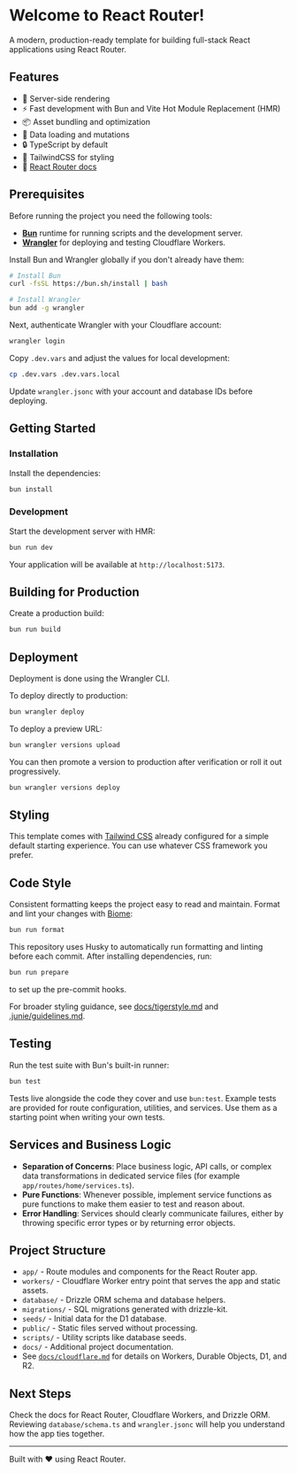 # Welcome to React Router!

A modern, production-ready template for building full-stack React applications using React Router.

## Features

- 🚀 Server-side rendering
- ⚡ Fast development with Bun and Vite️ Hot Module Replacement (HMR)
- 📦 Asset bundling and optimization
- 🔄 Data loading and mutations
- 🔒 TypeScript by default
- 🎉 TailwindCSS for styling
- 📖 [React Router docs](https://reactrouter.com/)

## Prerequisites

Before running the project you need the following tools:

- [**Bun**](https://bun.sh/) runtime for running scripts and the development server.
- [**Wrangler**](https://developers.cloudflare.com/workers/wrangler/) for deploying and testing Cloudflare Workers.

Install Bun and Wrangler globally if you don't already have them:

```bash
# Install Bun
curl -fsSL https://bun.sh/install | bash

# Install Wrangler
bun add -g wrangler
```

Next, authenticate Wrangler with your Cloudflare account:

```bash
wrangler login
```

Copy `.dev.vars` and adjust the values for local development:

```bash
cp .dev.vars .dev.vars.local
```

Update `wrangler.jsonc` with your account and database IDs before deploying.

## Getting Started

### Installation

Install the dependencies:

```bash
bun install
```

### Development

Start the development server with HMR:

```bash
bun run dev
```

Your application will be available at `http://localhost:5173`.

## Building for Production

Create a production build:

```bash
bun run build
```

## Deployment

Deployment is done using the Wrangler CLI.

To deploy directly to production:

```sh
bun wrangler deploy
```

To deploy a preview URL:

```sh
bun wrangler versions upload
```

You can then promote a version to production after verification or roll it out progressively.

```sh
bun wrangler versions deploy
```

## Styling

This template comes with [Tailwind CSS](https://tailwindcss.com/) already configured for a simple default starting experience. You can use whatever CSS framework you prefer.

## Code Style

Consistent formatting keeps the project easy to read and maintain. Format and lint your changes with [Biome](https://biomejs.dev/):

```bash
bun run format
```

This repository uses Husky to automatically run formatting and linting before
each commit. After installing dependencies, run:

```bash
bun run prepare
```

to set up the pre-commit hooks.

For broader styling guidance, see [docs/tigerstyle.md](docs/tigerstyle.md) and [.junie/guidelines.md](.junie/guidelines.md).

## Testing

Run the test suite with Bun's built-in runner:

```bash
bun test
```

Tests live alongside the code they cover and use `bun:test`. Example tests are
provided for route configuration, utilities, and services. Use them as a
starting point when writing your own tests.

## Services and Business Logic

- **Separation of Concerns**: Place business logic, API calls, or complex data transformations in dedicated service files (for example `app/routes/home/services.ts`).
- **Pure Functions**: Whenever possible, implement service functions as pure functions to make them easier to test and reason about.
- **Error Handling**: Services should clearly communicate failures, either by throwing specific error types or by returning error objects.

## Project Structure

- `app/` - Route modules and components for the React Router app.
- `workers/` - Cloudflare Worker entry point that serves the app and static assets.
- `database/` - Drizzle ORM schema and database helpers.
- `migrations/` - SQL migrations generated with drizzle-kit.
- `seeds/` - Initial data for the D1 database.
- `public/` - Static files served without processing.
- `scripts/` - Utility scripts like database seeds.
- `docs/` - Additional project documentation.
- See [`docs/cloudflare.md`](docs/cloudflare.md) for details on Workers, Durable Objects, D1, and R2.

## Next Steps

Check the docs for React Router, Cloudflare Workers, and Drizzle ORM. Reviewing `database/schema.ts` and `wrangler.jsonc` will help you understand how the app ties together.

---

Built with ❤️ using React Router.
